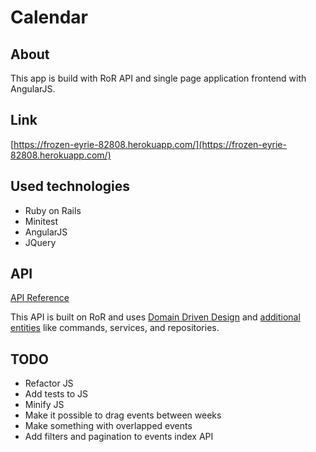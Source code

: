 # Calendar

## About

This app is build with RoR API and single page application frontend with AngularJS.

## Link

[https://frozen-eyrie-82808.herokuapp.com/](https://frozen-eyrie-82808.herokuapp.com/)

## Used technologies

- Ruby on Rails
- Minitest
- AngularJS
- JQuery

## API

[API Reference](API.md)

This API is built on RoR and uses [Domain Driven Design](http://korolvs.com/2016/05/08/domain-driven-design-for-rails/) and [additional entities](http://korolvs.com/2016/06/21/refactoring-controller-actions-in-ruby-on-rails/) like commands, services, and repositories.

## TODO

 - Refactor JS
 - Add tests to JS
 - Minify JS
 - Make it possible to drag events between weeks
 - Make something with overlapped events
 - Add filters and pagination to events index API